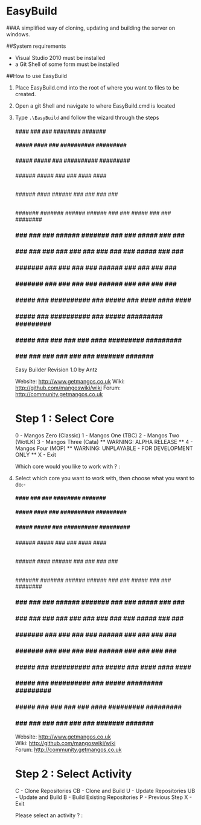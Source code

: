 EasyBuild
=========

###A simplified way of cloning, updating and building the server on windows.


##System requirements

- Visual Studio 2010 must be installed
- a Git Shell of some form must be installed

##How to use EasyBuild

1) Place EasyBuild.cmd into the root of where you want to files to be created.

2) Open a git Shell and navigate to where EasyBuild.cmd is located

3) Type `.\EasyBuild` and follow the wizard through the steps
	
    ####       ####            ###     ###   ########    #######     ######## 
    #####     #####            ####    ###  ##########  #########   ##########
    #####     #####            #####   ###  ##########  #########   ##########
    ######   ######            #####   ###  ###        ####   ####  ###       
    ######   ######    ####    ######  ###  ###        ###     ###  ###       
    ####### #######   ######   ######  ###  ###  ##### ###     ###  ########  
    ### ### ### ###   ######   ####### ###  ###  ##### ###     ###  ######### 
    ### ### ### ###  ###  ###  ### ### ###  ###  ##### ###     ###   #########
    ### ####### ###  ###  ###  ###  ######  ###    ### ###     ###        ####
    ### ####### ###  ###  ###  ###  ######  ###    ### ###     ###         ###
    ###  #####  ### ########## ###   #####  ###   #### ####   ####        ####
    ###  #####  ### ########## ###   #####  #########   #########   ##########
    ###  #####  ### ###    ### ###    ####  #########   #########   ######### 
    ###   ###   ### ###    ### ###     ###   #######     #######     ####### 
    Easy Builder Revision 1.0 by Antz

    Website: http://www.getmangos.co.uk
    Wiki: http://github.com/mangoswiki/wiki
    Forum: http://community.getmangos.co.uk

    Step 1 : Select Core
    ====================
     0  - Mangos Zero (Classic)
     1  - Mangos One (TBC)
     2  - Mangos Two (WotLK)
     3  - Mangos Three (Cata) ** WARNING: ALPHA RELEASE **
     4  - Mangos Four (MOP)   ** WARNING: UNPLAYABLE - FOR DEVELOPMENT ONLY **
     X  - Exit

    Which core would you like to work with ? :

4) Select which core you want to work with, then choose what you want to do:-

    ####       ####            ###     ###   ########    #######     ######## 
    #####     #####            ####    ###  ##########  #########   ##########
    #####     #####            #####   ###  ##########  #########   ##########
    ######   ######            #####   ###  ###        ####   ####  ###       
    ######   ######    ####    ######  ###  ###        ###     ###  ###       
    ####### #######   ######   ######  ###  ###  ##### ###     ###  ########  
    ### ### ### ###   ######   ####### ###  ###  ##### ###     ###  ######### 
    ### ### ### ###  ###  ###  ### ### ###  ###  ##### ###     ###   #########
    ### ####### ###  ###  ###  ###  ######  ###    ### ###     ###        ####
    ### ####### ###  ###  ###  ###  ######  ###    ### ###     ###         ###
    ###  #####  ### ########## ###   #####  ###   #### ####   ####        ####
    ###  #####  ### ########## ###   #####  #########   #########   ##########
    ###  #####  ### ###    ### ###    ####  #########   #########   ######### 
    ###   ###   ### ###    ### ###     ###   #######     #######     #######  
  
    Website: http://www.getmangos.co.uk                    
       Wiki: http://github.com/mangoswiki/wiki             
      Forum: http://community.getmangos.co.uk              
  
    Step 2 : Select Activity
    ========================
     C  - Clone Repositories
     CB - Clone and Build
     U  - Update Repositories
     UB - Update and Build
     B  - Build Existing Repositories
     P  - Previous Step
     X  - Exit
  
    Please select an activity ? : 
